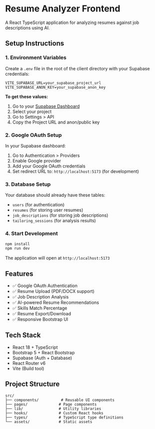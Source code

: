 # Resume Analyzer Frontend

A React TypeScript application for analyzing resumes against job descriptions using AI.

## Setup Instructions

### 1. Environment Variables

Create a `.env` file in the root of the client directory with your Supabase credentials:

```env
VITE_SUPABASE_URL=your_supabase_project_url
VITE_SUPABASE_ANON_KEY=your_supabase_anon_key
```

**To get these values:**

1. Go to your [Supabase Dashboard](https://supabase.com/dashboard)
2. Select your project
3. Go to Settings > API
4. Copy the Project URL and anon/public key

### 2. Google OAuth Setup

In your Supabase dashboard:

1. Go to Authentication > Providers
2. Enable Google provider
3. Add your Google OAuth credentials
4. Set redirect URL to: `http://localhost:5173` (for development)

### 3. Database Setup

Your database should already have these tables:

- `users` (for authentication)
- `resumes` (for storing user resumes)
- `job_descriptions` (for storing job descriptions)
- `tailoring_sessions` (for analysis results)

### 4. Start Development

```bash
npm install
npm run dev
```

The application will open at `http://localhost:5173`

## Features

- ✅ Google OAuth Authentication
- ✅ Resume Upload (PDF/DOCX support)
- ✅ Job Description Analysis
- ✅ AI-powered Resume Recommendations
- ✅ Skills Match Percentage
- ✅ Resume Export/Download
- ✅ Responsive Bootstrap UI

## Tech Stack

- React 18 + TypeScript
- Bootstrap 5 + React Bootstrap
- Supabase (Auth + Database)
- React Router v6
- Vite (Build tool)

## Project Structure

```
src/
├── components/          # Reusable UI components
├── pages/              # Page components
├── lib/                # Utility libraries
├── hooks/              # Custom React hooks
├── types/              # TypeScript type definitions
└── assets/             # Static assets
```
